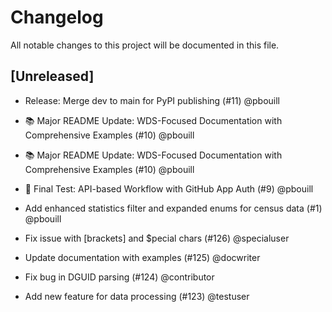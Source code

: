 # Changelog

All notable changes to this project will be documented in this file.

## [Unreleased]

* Release: Merge dev to main for PyPI publishing (#11) @pbouill

* 📚 Major README Update: WDS-Focused Documentation with Comprehensive Examples (#10) @pbouill

* 📚 Major README Update: WDS-Focused Documentation with Comprehensive Examples (#10) @pbouill

* 🔬 Final Test: API-based Workflow with GitHub App Auth (#9) @pbouill

* Add enhanced statistics filter and expanded enums for census data (#1) @pbouill

* Fix issue with [brackets] and $pecial chars (#126) @specialuser

* Update documentation with examples (#125) @docwriter

* Fix bug in DGUID parsing (#124) @contributor

* Add new feature for data processing (#123) @testuser

